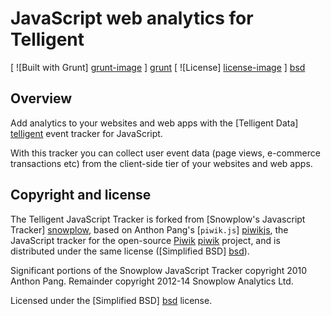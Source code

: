 # JavaScript web analytics for Telligent

[ ![Built with Grunt] [grunt-image] ] [grunt]
[ ![License] [license-image] ] [bsd]

## Overview

Add analytics to your websites and web apps with the [Telligent Data] [telligent] event tracker for JavaScript.

With this tracker you can collect user event data (page views, e-commerce transactions etc) from the client-side tier of your websites and web apps.



## Copyright and license

The Telligent JavaScript Tracker is forked from [Snowplow's Javascript Tracker] [snowplow], based on Anthon Pang's [`piwik.js`] [piwikjs], the JavaScript tracker for the open-source [Piwik] [piwik] project, and is distributed under the same license ([Simplified BSD] [bsd]).

Significant portions of the Snowplow JavaScript Tracker copyright 2010 Anthon Pang. Remainder copyright 2012-14 Snowplow Analytics Ltd.

Licensed under the [Simplified BSD] [bsd] license.

[telligent]: http://telligent-data.com/

[vagrant-install]: http://docs.vagrantup.com/v2/installation/index.html
[virtualbox-install]: https://www.virtualbox.org/wiki/Downloads

[snowplow]: http://snowplowanalytics.com/
[piwik]: http://piwik.org/
[piwikjs]: https://github.com/piwik/piwik/blob/master/js/piwik.js
[piwikphp]: https://github.com/piwik/piwik/blob/master/piwik.php
[bsd]: http://www.opensource.org/licenses/bsd-license.php 
[grunt-image]: https://cdn.gruntjs.com/builtwith.png
[grunt]: http://gruntjs.com/
[license-image]: http://img.shields.io/badge/license-simplified--bsd-blue.svg?style=flat
